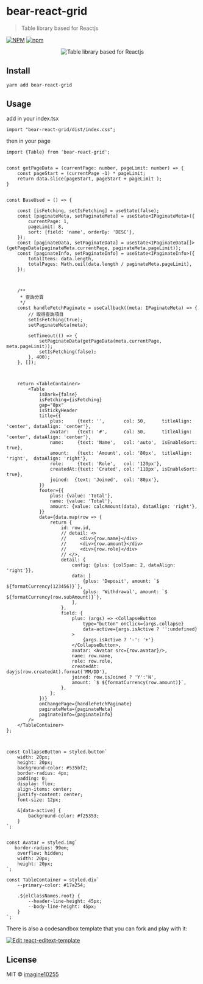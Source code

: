 # bear-react-grid

> Table library based for Reactjs

[![NPM](https://img.shields.io/npm/v/bear-react-grid.svg)](https://www.npmjs.com/package/bear-react-grid)
[![npm](https://img.shields.io/npm/dm/bear-react-grid.svg)](https://www.npmjs.com/package/bear-react-grid)

<div align="center">
    <img src="https://github.com/imagine10255/bear-react-grid/blob/main/docs/table.jpg" alt="Table library based for Reactjs" />
</div>



## Install

```bash
yarn add bear-react-grid
```

## Usage

add in your index.tsx
```tst
import "bear-react-grid/dist/index.css";

```

then in your page
```tsx
import {Table} from 'bear-react-grid';


const getPageData = (currentPage: number, pageLimit: number) => {
    const pageStart = (currentPage -1) * pageLimit;
    return data.slice(pageStart, pageStart + pageLimit );
}


const BaseUsed = () => {

    const [isFetching, setIsFetching] = useState(false);
    const [paginateMeta, setPaginateMeta] = useState<IPaginateMeta>({
        currentPage: 1,
        pageLimit: 8,
        sort: {field: 'name', orderBy: 'DESC'},
    });
    const [paginateData, setPaginateData] = useState<IPaginateData[]>(getPageData(paginateMeta.currentPage, paginateMeta.pageLimit));
    const [paginateInfo, setPaginateInfo] = useState<IPaginateInfo>({
        totalItems: data.length,
        totalPages: Math.ceil(data.length / paginateMeta.pageLimit),
    });



    /**
     * 查詢分頁
     */
    const handleFetchPaginate = useCallback((meta: IPaginateMeta) => {
        // 取得查詢項目
        setIsFetching(true);
        setPaginateMeta(meta);

        setTimeout(() => {
            setPaginateData(getPageData(meta.currentPage, meta.pageLimit));
            setIsFetching(false);
        }, 400);
    }, []);



    return <TableContainer>
        <Table
            isDark={false}
            isFetching={isFetching}
            gap="8px"
            isStickyHeader
            title={{
                plus:     {text: '',       col: 50,      titleAlign: 'center', dataAlign: 'center'},
                avatar:   {text: '#',      col: 50,      titleAlign: 'center', dataAlign: 'center'},
                name:     {text: 'Name',   col: 'auto',  isEnableSort: true},
                amount:   {text: 'Amount', col: '80px',  titleAlign: 'right',  dataAlign: 'right'},
                role:     {text: 'Role',   col: '120px'},
                createdAt:{text: 'Crated', col: '110px', isEnableSort: true},
                joined:  {text: 'Joined',  col: '80px'},
            }}
            footer={{
                plus: {value: 'Total'},
                name: {value: 'Total'},
                amount: {value: calcAmount(data), dataAlign: 'right'},
            }}
            data={data.map(row => {
                return {
                    id: row.id,
                    // detail: <>
                    //     <div>{row.name}</div>
                    //     <div>{row.amount}</div>
                    //     <div>{row.role}</div>
                    // </>,
                    detail: {
                        config: {plus: {colSpan: 2, dataAlign: 'right'}},
                        data: [
                            {plus: 'Deposit', amount: `$ ${formatCurrency(123456)}`},
                            {plus: 'Withdrawal', amount: `$ ${formatCurrency(row.subAmount)}`},
                        ],
                    },
                    field: {
                        plus: (args) => <CollapseButton
                            type="button" onClick={args.collapse}
                            data-active={args.isActive ? '':undefined}
                        >
                            {args.isActive ? '-': '+'}
                        </CollapseButton>,
                        avatar: <Avatar src={row.avatar}/>,
                        name: row.name,
                        role: row.role,
                        createdAt: dayjs(row.createdAt).format('MM/DD'),
                        joined: row.isJoined ? 'Y':'N',
                        amount: `$ ${formatCurrency(row.amount)}`,
                    },
                };
            })}
            onChangePage={handleFetchPaginate}
            paginateMeta={paginateMeta}
            paginateInfo={paginateInfo}
        />
    </TableContainer>
};



const CollapseButton = styled.button`
    width: 20px;
    height: 20px;
    background-color: #535bf2;
    border-radius: 4px;
    padding: 0;
    display: flex;
    align-items: center;
    justify-content: center;
    font-size: 12px;

    &[data-active] {
        background-color: #f25353;
    }
`;


const Avatar = styled.img`
   border-radius: 99em;
    overflow: hidden;
    width: 20px;
    height: 20px;
`;

const TableContainer = styled.div`
    --primary-color: #17a254;

    .${elClassNames.root} {
        --header-line-height: 45px;
        --body-line-height: 45px;
    }
`;

```


There is also a codesandbox template that you can fork and play with it:

[![Edit react-editext-template](https://codesandbox.io/static/img/play-codesandbox.svg)](https://codesandbox.io/s/bear-react-grid-n0s8su?file=/src/App.tsx)


## License

MIT © [imagine10255](https://github.com/imagine10255)
